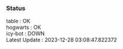 ### Status


table : OK  
hogwarts : OK  
icy-bot : DOWN  
Latest Update : 2023-12-28 03:08:47.822372
